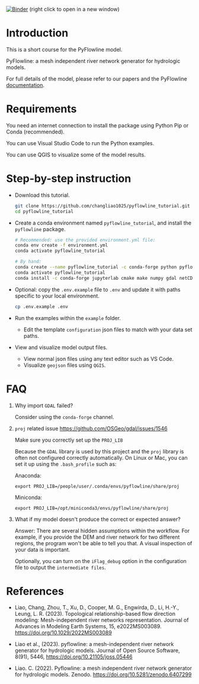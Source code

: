 [![Binder](https://mybinder.org/badge_logo.svg)](https://mybinder.org/v2/gh/changliao1025/pyflowline_tutorial/HEAD) (right click to open in a new window)

# Introduction

This is a short course for the PyFlowline model.

PyFlowline: a mesh independent river network generator for hydrologic models.

For full details of the model, please refer to our papers and the PyFlowline [documentation](https://pyflowline.readthedocs.io/).

# Requirements

You need an internet connection to install the package using Python Pip or Conda (recommended).

You can use Visual Studio Code to run the Python examples.

You can use QGIS to visualize some of the model results.

# Step-by-step instruction

- Download this tutorial.

   ```bash
   git clone https://github.com/changliao1025/pyflowline_tutorial.git
   cd pyflowline_tutorial
   ```

- Create a conda environment named `pyflowline_tutorial`, and install the `pyflowline` package.

   ```bash
   # Recommended: use the provided environment.yml file:
   conda env create -f environment.yml
   conda activate pyflowline_tutorial

   # By hand:
   conda create --name pyflowline_tutorial -c conda-forge python pyflowline
   conda activate pyflowline_tutorial
   conda install -c conda-forge jupyterlab cmake make numpy gdal netCDF4 mscorefonts matplotlib cartopy geopandas libgdal-arrow-parquet python-dotenv pyearth
   ```

- Optional: copy the `.env.example` file to `.env` and update it with paths specific to your local environment.

   ```bash
   cp .env.example .env
   ```

- Run the examples within the `example` folder.
  - Edit the template `configuration` json files to match with your data set paths.

- View and visualize model output files.
  - View normal json files using any text editor such as VS Code.
  - Visualize `geojson` files using `QGIS`.

# FAQ

1. Why import `GDAL` failed?

   Consider using the `conda-forge` channel.

2. `proj` related issue https://github.com/OSGeo/gdal/issues/1546

   Make sure you correctly set up the `PROJ_LIB`

   Because the `GDAL` library is used by this project and the `proj` library is often not configured correctly automatically.
   On Linux or Mac, you can set it up using the `.bash_profile` such as:

   Anaconda:

   `export PROJ_LIB=/people/user/.conda/envs/pyflowline/share/proj`

   Miniconda:

   `export PROJ_LIB=/opt/miniconda3/envs/pyflowline/share/proj`

3. What if my model doesn't produce the correct or expected answer?

   Answer: There are several hidden assumptions within the workflow. For example, if you provide the DEM and river network for two different regions, the program won't be able to tell you that. A visual inspection of your data is important.

   Optionally, you can turn on the `iFlag_debug` option in the configuration file to output the `intermediate files`.

# References

* Liao, Chang, Zhou, T., Xu, D., Cooper, M. G., Engwirda, D., Li, H.-Y., Leung, L. R. (2023). Topological relationship-based flow direction modeling: Mesh-independent river networks representation. Journal of Advances in Modeling Earth Systems, 15, e2022MS003089. https://doi.org/10.1029/2022MS003089

* Liao et al., (2023). pyflowline: a mesh-independent river network generator for hydrologic models. Journal of Open Source Software, 8(91), 5446, https://doi.org/10.21105/joss.05446

* Liao. C. (2022). Pyflowline: a mesh independent river network generator for hydrologic models. Zenodo. https://doi.org/10.5281/zenodo.6407299
